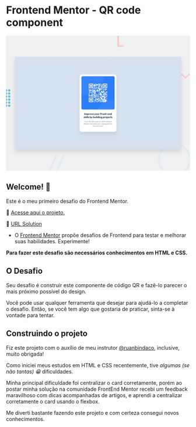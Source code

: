 # Frontend Mentor - QR code component

![Design preview for the QR code component coding challenge](./design/desktop-preview.jpg)

## Welcome! 👋

Este é o meu primeiro desafio do Frontend Mentor.

🔗 [Acesse aqui o projeto.](https://ma-vick.github.io/qr-code-component/)

🔗 [URL Solution](https://www.frontendmentor.io/solutions/qr-code-component-responsive-using-flexbox-I7FkxiMn30)

- O [Frontend Mentor](https://www.frontendmentor.io) propõe desafios de Frontend para testar e melhorar suas habilidades. Experimente!

**Para fazer este desafio são necessários conhecimentos em HTML e CSS.**

## O Desafio

Seu desafio é construir este componente de código QR e fazê-lo parecer o mais próximo possível do design.

Você pode usar qualquer ferramenta que desejar para ajudá-lo a completar o desafio. Então, se você tem algo que gostaria de praticar, sinta-se à vontade para tentar.

## Construindo o projeto

Fiz este projeto com o auxílio de meu instrutor [@ruanbindaco](https://github.com/ruanbindaco), inclusive, muito obrigada!

Como iniciei meus estudos em HTML e CSS recentemente, tive *algumas (se não tantas) 😁*  dificuldades.

Minha principal dificuldade foi centralizar o card corretamente, porém ao postar minha solução na comunidade FrontEnd Mentor recebi um feedback maravilhoso com dicas acompanhadas de artigos, e aprendi a centralizar corretamente o card usando o flexbox.

Me diverti bastante fazendo este projeto e com certeza consegui novos conhecimentos.

